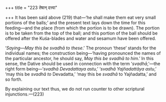 +++
title = "223 तेषान् दत्त्वा"

+++
It has been said above (219) that—‘he shall make them eat very small
portions of the balls;’ and the present text lays down the time for this
feeding—and the place (from which the portion is to be drawn). The
portion is to be taken from the top of the ball; and this portion of the
ball should be offered after the Kuśa-blades and water and sesamum have
been offered.

‘*Saying—May this be svadhā to these*.’ The pronoun ‘these’ stands for
the individual names; the construction being—‘having pronounced the
names of the particular ancestor, he should say, *May this be svadhā to
him*.’ In this sense, the Dative should be used in connection with the
term ‘*svadhā*,’—the right form being—‘*svadhā Devadattaya astu*,’
‘*svadhā Yajñadattāya astu*,’ ‘may this be *svadhā to* Devadatta,’ ‘may
this be *svadhā* to Yajñadatta,’ and so forth.

By explaining our text thus, we do not run counter to other scriptural
injunctions.—(223)


